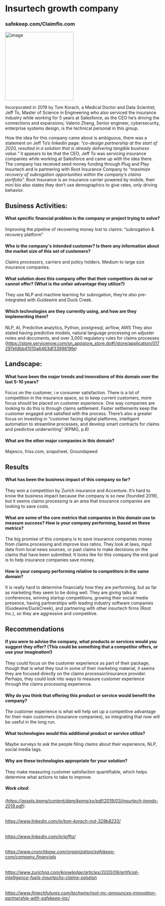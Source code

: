 # Insurtech growth company 

### safekeep.com/Claimflo.com 
<img width="222" alt="image" src="https://user-images.githubusercontent.com/87039833/126873664-4a3c690f-8f87-4ac8-b6ad-203b2c724dcb.png">

Incorporated in 2019 by Tom Korach, a Medical Doctor and Data Scientist; Jeff To, Master of Science in Engineering who also serviced the insurance industry while working for 5 years at Salesforce, as the CEO he’s driving the connections and expansions; Valerio Zhang, Senior engineer, cybersecurity, enterprise systems design, is the technical personal in this group. 

How the idea for this company came about is ambiguous, there was a statement on Jeff To’s linkedin page: <em>“co-design partnership at the start of 2020, resulted in a solution that is already delivering tangible business value.”</em> it appears to be that the CEO, Jeff To was servicing insurance companies while working at Salesforce and came up with the idea there. The company has received seed money funding through Plug and Play Insurtech and is partnering with Root Insurance Company to <em>“maximize recovery of subrogation opportunities within the company’s claims portfolio”.</em> Root Insurance is an insurance carrier powered by mobile, their mini bio also states they don’t use demographics to give rates, only driving behavior. 


## Business Activities:

#### What specific financial problem is the company or project trying to solve?
Improving the pipeline of recovering money lost to claims: “subrogation & recovery platform”

#### Who is the company's intended customer?  Is there any information about the market size of this set of customers?
Claims processors, carriers and policy holders. Medium to large size insurance companies. 

#### What solution does this company offer that their competitors do not or cannot offer? (What is the unfair advantage they utilize?)
They use NLP and machine learning for subrogation, they’re also pre-integrated with Guidewire and Duck Creek. 

#### Which technologies are they currently using, and how are they implementing them?
NLP, AI, Predictive analytics, Python, postgresql, airflow, AWS
They also stated having predictive models, natural language processing on adjuster notes and documents, and over 3,000 regulatory rules for claims processes (https://store.servicenow.com/sn_appstore_store.do#!/store/application/017297efdbb41010a6463df3399619fe)



## Landscape:

#### What have been the major trends and innovations of this domain over the last 5-10 years?
Focus on the customer, i.e consumer satisfaction. There is a lot of competition in the insurance space, so to keep current customers, more focus should be placed on customer experience. One way companies are looking to do this is through claims settlement. Faster settlements keep the customer engaged and satisfied with the process. There’s also a greater focus on investing in “customer facing digital platforms, intelligent automation to streamline processes, and develop smart contracts for claims and predictive underwriting” (KPMG, p.8) 

#### What are the other major companies in this domain?
Majesco, friss.com, snapsheet, Groundspeed

## Results

#### What has been the business impact of this company so far?
They won a competition by Zurich insurance and Accenture. It’s hard to know the business impact because the company is so new (founded 2019), but it seems claims processing is an area that insurance companies are looking to save costs. 

#### What are some of the core metrics that companies in this domain use to measure success? How is your company performing, based on these metrics?
The big promise of this company is to save insurance companies money from claims processing and improve loss ratios. They look at laws, input data from local news sources, or past claims to make decisions on the claims that have been submitted. It looks like for this company the end goal is to help insurance companies save money. 

#### How is your company performing relative to competitors in the same domain?
It is really hard to determine financially how they are performing, but as far as marketing they seem to be doing well. They are giving talks at conferences, winning startup competitions, growing their social media presence, having partnerships with leading industry software companies (Guidewire/DuckCreek), and partnering with other insurtech firms (Root Inc.), so they are aggressive and competitive. 

## Recommendations

#### If you were to advise the company, what products or services would you suggest they offer? (This could be something that a competitor offers, or use your imagination!)
They could focus on the customer experience as part of their package, though that is what they tout in some of their marketing material, it seems they are focused directly on the claims processor/insurance provider. Perhaps, they could look into ways to measure customer experience through the claims processing experience. 

#### Why do you think that offering this product or service would benefit the company?
The customer experience is what will help set up a competitive advantage for their main customers (insurance companies), so integrating that now will be useful in the long run.  

#### What technologies would this additional product or service utilize?
Maybe surveys to ask the people filing claims about their experience, NLP, social media tags. 

#### Why are these technologies appropriate for your solution?
They make measuring customer satisfaction quantifiable, which helps determine what actions to take to improve. 

##### Work cited: 
###### (https://assets.kpmg/content/dam/kpmg/xx/pdf/2019/03/insurtech-trends-2019.pdf). 
###### https://www.linkedin.com/in/tom-korach-md-329b8233/
###### https://www.linkedin.com/in/jeffto/
###### https://www.crunchbase.com/organization/safekeep-com/company_financials
###### https://www.zurichna.com/knowledge/articles/2020/09/artificial-intelligence-fuels-insurtechs-claims-solution
###### https://www.fintechfutures.com/techwire/root-inc-announces-innovation-partnership-with-safekeep-inc/
